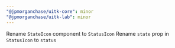 ```yaml
---
"@jpmorganchase/uitk-core": minor
"@jpmorganchase/uitk-lab": minor
---
```


Rename `StateIcon` component to `StatusIcon`
Rename `state` prop in `StatusIcon` to `status`
